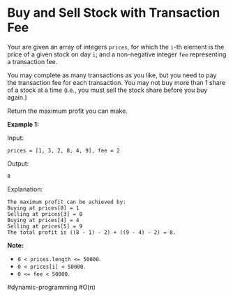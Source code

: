 Buy and Sell Stock with Transaction Fee
===



Your are given an array of integers `prices`, for which the `i`-th element is the price of a given stock on day `i`; and a non-negative integer `fee` representing a transaction fee.

You may complete as many transactions as you like, but you need to pay the transaction fee for each transaction. You may not buy more than 1 share of a stock at a time (i.e., you must sell the stock share before you buy again.)

Return the maximum profit you can make.



**Example 1:**

Input: 
```
prices = [1, 3, 2, 8, 4, 9], fee = 2
```
Output: 
```
8
```

Explanation: 
```
The maximum profit can be achieved by:
Buying at prices[0] = 1
Selling at prices[3] = 8
Buying at prices[4] = 4
Selling at prices[5] = 9
The total profit is ((8 - 1) - 2) + ((9 - 4) - 2) = 8.
```



**Note:**

- `0 < prices.length <= 50000`.
- `0 < prices[i] < 50000`.
- `0 <= fee < 50000`.



#dynamic-programming 	#O(n)